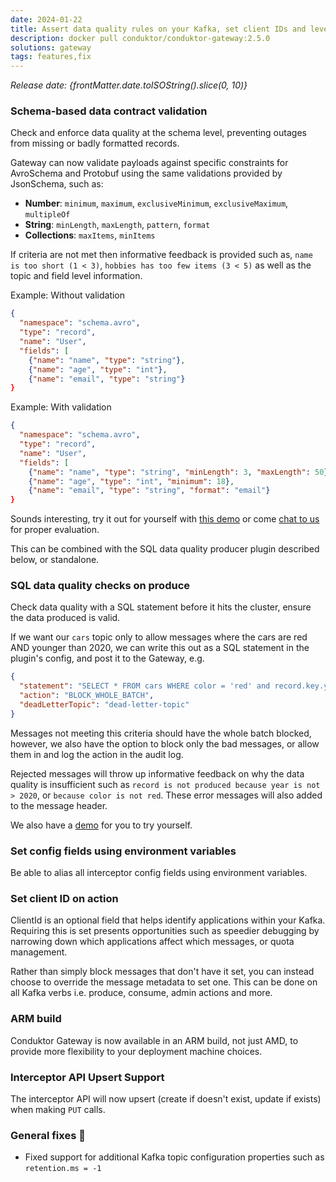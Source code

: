 ```yaml
---
date: 2024-01-22
title: Assert data quality rules on your Kafka, set client IDs and leverage ARM builds
description: docker pull conduktor/conduktor-gateway:2.5.0
solutions: gateway
tags: features,fix
---
```


*Release date: {frontMatter.date.toISOString().slice(0, 10)}*

### Schema-based data contract validation

Check and enforce data quality at the schema level, preventing outages from missing or badly formatted records.

Gateway can now validate payloads against specific constraints for AvroSchema and Protobuf using the same validations provided by JsonSchema, such as:

- **Number**: `minimum`, `maximum`, `exclusiveMinimum`, `exclusiveMaximum`, `multipleOf`
- **String**: `minLength`, `maxLength`, `pattern`, `format`
- **Collections**: `maxItems`, `minItems`

If criteria are not met then informative feedback is provided such as, `name is too short (1 < 3)`, `hobbies has too few items (3 < 5)` as well as the topic and field level information.

Example: Without validation

```json
{
  "namespace": "schema.avro",
  "type": "record",
  "name": "User",
  "fields": [
    {"name": "name", "type": "string"},
    {"name": "age", "type": "int"},
    {"name": "email", "type": "string"}
}
```

Example: With validation

```json
{
  "namespace": "schema.avro",
  "type": "record",
  "name": "User",
  "fields": [
    {"name": "name", "type": "string", "minLength": 3, "maxLength": 50},
    {"name": "age", "type": "int", "minimum": 18},
    {"name": "email", "type": "string", "format": "email"}
}
```

Sounds interesting, try it out for yourself with [this demo](https://github.com/conduktor/conduktor-gateway-demos/blob/main/safeguard-validate-schema-payload-json/Readme.md?utm_source=changelog&utm_medium=webpage&utm_campaign=data_quality_24) or come [chat to us](https://www.conduktor.io/contact/sales/?utm_source=changelog&utm_medium=webpage&utm_campaign=data_quality_24) for proper evaluation.

This can be combined with the SQL data quality producer plugin described below, or standalone.

### SQL data quality checks on produce

Check data quality with a SQL statement before it hits the cluster, ensure the data produced is valid.

If we want our `cars` topic only to allow messages where the cars are red AND younger than 2020, we can write this out as a SQL statement in the plugin's config, and post it to the Gateway, e.g.

```json
{
  "statement": "SELECT * FROM cars WHERE color = 'red' and record.key.year > 2020",
  "action": "BLOCK_WHOLE_BATCH",
  "deadLetterTopic": "dead-letter-topic"
}
```

Messages not meeting this criteria should have the whole batch blocked, however, we also have the option to block only the bad messages, or allow them in and log the action in the audit log.

Rejected messages will throw up informative feedback on why the data quality is insufficient such as `record is not produced because year is not > 2020`, or `because color is not red`. These error messages will also added to the message header.

We also have a [demo](https://github.com/conduktor/conduktor-gateway-demos/tree/main/sql-data-quality-producer?utm_source=changelog&utm_medium=webpage&utm_campaign=data_quality_24) for you to try yourself.

### Set config fields using environment variables

Be able to alias all interceptor config fields using environment variables.

### Set client ID on action

ClientId is an optional field that helps identify applications within your Kafka. Requiring this is set presents opportunities such as speedier debugging by narrowing down which applications affect which messages, or quota management.

Rather than simply block messages that don't have it set, you can instead choose to override the message metadata to set one. This can be done on all Kafka verbs i.e. produce, consume, admin actions and more.

### ARM build

Conduktor Gateway is now available in an ARM build, not just AMD, to provide more flexibility to your deployment machine choices.

### Interceptor API Upsert Support

The interceptor API will now upsert (create if doesn't exist, update if exists) when making `PUT` calls.

### General fixes 🔨

- Fixed support for additional Kafka topic configuration properties such as `retention.ms = -1`
